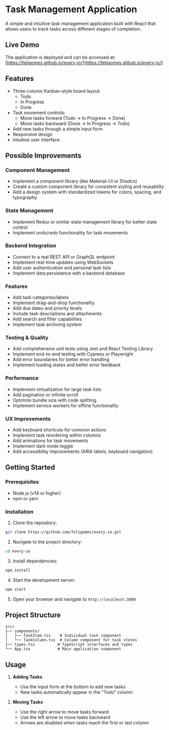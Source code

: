 # Task Management Application

A simple and intuitive task management application built with React that allows users to track tasks across different stages of completion.

## Live Demo
The application is deployed and can be accessed at: [https://feligomes.github.io/every-io/](https://feligomes.github.io/every-io/)

## Features

- Three-column Kanban-style board layout:
  - Todo
  - In Progress
  - Done
- Task movement controls:
  - Move tasks forward (Todo → In Progress → Done)
  - Move tasks backward (Done → In Progress → Todo)
- Add new tasks through a simple input form
- Responsive design
- Intuitive user interface

## Possible Improvements

### Component Management
- Implement a component library (like Material-UI or Shadcn)
- Create a custom component library for consistent styling and reusability
- Add a design system with standardized tokens for colors, spacing, and typography

### State Management
- Implement Redux or similar state management library for better state control
- Implement undo/redo functionality for task movements

### Backend Integration
- Connect to a real REST API or GraphQL endpoint
- Implement real-time updates using WebSockets
- Add user authentication and personal task lists
- Implement data persistence with a backend database

### Features
- Add task categories/labels
- Implement drag-and-drop functionality
- Add due dates and priority levels
- Include task descriptions and attachments
- Add search and filter capabilities
- Implement task archiving system

### Testing & Quality
- Add comprehensive unit tests using Jest and React Testing Library
- Implement end-to-end testing with Cypress or Playwright
- Add error boundaries for better error handling
- Implement loading states and better error feedback

### Performance
- Implement virtualization for large task lists
- Add pagination or infinite scroll
- Optimize bundle size with code splitting
- Implement service workers for offline functionality

### UX Improvements
- Add keyboard shortcuts for common actions
- Implement task reordering within columns
- Add animations for task movements
- Implement dark mode toggle
- Add accessibility improvements (ARIA labels, keyboard navigation)

## Getting Started

### Prerequisites

- Node.js (v14 or higher)
- npm or yarn

### Installation

1. Clone the repository:
```bash
git clone https://github.com/feligomes/every-io.git
```

2. Navigate to the project directory:
```bash
cd every-io
```

3. Install dependencies:
```bash
npm install
```

4. Start the development server:
```bash
npm start
```

5. Open your browser and navigate to `http://localhost:3000`

## Project Structure

```
src/
├── components/
│   ├── TaskItem.tsx    # Individual task component
│   └── TaskColumn.tsx  # Column component for task states
├── types.tsx          # TypeScript interfaces and types
└── App.tsx            # Main application component
```

## Usage

1. **Adding Tasks**
   - Use the input form at the bottom to add new tasks
   - New tasks automatically appear in the "Todo" column

2. **Moving Tasks**
   - Use the right arrow to move tasks forward
   - Use the left arrow to move tasks backward
   - Arrows are disabled when tasks reach the first or last column




